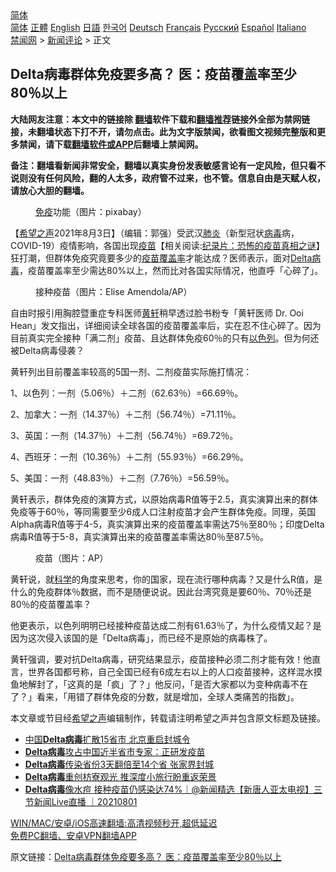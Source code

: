  <!-- 面包屑导航 --> <div class="breadcrumb"><!-- GTranslate: https://gtranslate.io/ -->  <div class="switcher notranslate">  <div class="selected">  <a href="#" onclick="return false;"> 简体</a>  </div>  <div class="option">  <a href="https://www.bannedbook.org" onclick="doGTranslate('zh-CN|zh-CN');jQuery('div.switcher div.selected a').html(jQuery(this).html());return false;" title="简体中文" class="nturl selected"> 简体</a>  <a href="https://www.bannedbook.org/zh-tw/" onclick="doGTranslate('zh-CN|zh-TW');jQuery('div.switcher div.selected a').html(jQuery(this).html());return false;" title="繁體中文" class="nturl"> 正體</a>  <a href="https://www.bannedbook.org/en/" onclick="doGTranslate('zh-CN|en');jQuery('div.switcher div.selected a').html(jQuery(this).html());return false;" title="English" class="nturl"> English</a>  <a href="https://www.bannedbook.org/ja/" onclick="doGTranslate('zh-CN|ja');jQuery('div.switcher div.selected a').html(jQuery(this).html());return false;" title="日本語" class="nturl"> 日語</a>  <a href="https://www.bannedbook.org/ko/" onclick="doGTranslate('zh-CN|ko');jQuery('div.switcher div.selected a').html(jQuery(this).html());return false;" title="한국어" class="nturl"> 한국어</a>  <a href="https://www.bannedbook.org/de/" onclick="doGTranslate('zh-CN|de');jQuery('div.switcher div.selected a').html(jQuery(this).html());return false;" title="Deutsch" class="nturl"> Deutsch</a>  <a href="https://www.bannedbook.org/fr/" onclick="doGTranslate('zh-CN|fr');jQuery('div.switcher div.selected a').html(jQuery(this).html());return false;" title="Français" class="nturl"> Français</a>  <a href="https://www.bannedbook.org/ru/" onclick="doGTranslate('zh-CN|ru');jQuery('div.switcher div.selected a').html(jQuery(this).html());return false;" title="Русский" class="nturl"> Русский</a>  <a href="https://www.bannedbook.org/es/" onclick="doGTranslate('zh-CN|es');jQuery('div.switcher div.selected a').html(jQuery(this).html());return false;" title="Español" class="nturl"> Español</a>  <a href="https://www.bannedbook.org/it/" onclick="doGTranslate('zh-CN|it');jQuery('div.switcher div.selected a').html(jQuery(this).html());return false;" title="Italiano" class="nturl"> Italiano</a>  </div>  </div>      <div class='breadcrumb-sub'><!-- Breadcrumb NavXT 6.3.0 --> <a href="https://www.bannedbook.org/" class="home">禁闻网</a> &gt; <a href="https://www.bannedbook.org/bnews/comments/" class="category">新闻评论</a> &gt; 正文</div></div><h2>Delta病毒群体免疫要多高？ 医：疫苗覆盖率至少80％以上</h2> <p class="notice"><b>大陆网友注意：本文中的链接除 <a href="https://github.com/bannedbook/fanqiang" >翻墙</a>软件下载和<a href="https://github.com/killgcd/justmysocks/blob/master/README.md">翻墙推荐</a>链接外全部为禁网链接，未翻墙状态下打不开，请勿点击。此为文字版禁闻，欲看图文视频完整版和更多禁闻，请下载<a href="https://github.com/bannedbook/fanqiang">翻墙软件或APP</a>后翻墙上禁闻网。</p><p>备注：翻墙看新闻非常安全，翻墙以真实身份发表敏感言论有一定风险，但只看不说则没有任何风险，翻的人太多，政府管不过来，也不管。信息自由是天赋人权，请放心大胆的翻墙。</b></p>  <div class="entry"> <figure><figcaption><a href="https://www.bannedbook.org/bnews/tag/%E5%85%8D%E7%96%AB/" class="st_tag internal_tag" rel="tag" title="标签 免疫 下的日志">免疫</a>功能（图片：pixabay）</figcaption></figure> <p>【<span class='wp_keywordlink_affiliate'><a href="https://www.soundofhope.org" title="希望之声" target="_blank">希望之声</a></span>2021年8月3日】（编辑：郭强）受武汉<a href="https://www.bannedbook.org/bnews/tag/%e8%82%ba%e7%82%8e/" class="st_tag internal_tag" rel="tag" title="标签 肺炎 下的日志">肺炎</a>（新型冠状<a href="https://www.bannedbook.org/bnews/tag/%e7%97%85%e6%af%92/" class="st_tag internal_tag" rel="tag" title="标签 病毒 下的日志">病毒</a>病，COVID-19）疫情影响，各国出现<span class='wp_keywordlink'><a href="https://www.bannedbook.org/bnews/tculture/20160630/551027.html" title="疫苗" target="_blank">疫苗</a></span>【相关阅读:<a href='https://www.bannedbook.org/bnews/topimagenews/20180408/925060.html' target='_blank'>纪录片：恐怖的疫苗真相之谜</a>】狂打潮，但群体免疫究竟要多少的<a href="https://www.bannedbook.org/bnews/tag/%e7%96%ab%e8%8b%97/" class="st_tag internal_tag" rel="tag" title="标签 疫苗 下的日志">疫苗</a><a href="https://www.bannedbook.org/bnews/tag/%E8%A6%86%E7%9B%96%E7%8E%87/" class="st_tag internal_tag" rel="tag" title="标签 覆盖率 下的日志">覆盖率</a>才能达成？医师表示，面对<a href="https://www.bannedbook.org/bnews/tag/delta%e7%97%85%e6%af%92/" class="st_tag internal_tag" rel="tag" title="标签 Delta病毒 下的日志">Delta病毒</a>，疫苗覆盖率至少需达80%以上，然而比对各国实际情况，他直呼「心碎了」。</p> <figure><figcaption>接种疫苗（图片：Elise Amendola/AP）</figcaption></figure> <p>自由时报引用胸腔暨重症专科医师<a href="https://www.bannedbook.org/bnews/tag/%e9%bb%84%e8%bd%a9/" class="st_tag internal_tag" rel="tag" title="标签 黄轩 下的日志">黄轩</a>稍早透过脸书粉专「黄轩医师 Dr. Ooi Hean」发文指出，详细阅读全球各国的疫苗覆盖率后，实在忍不住心碎了。因为目前真实完全接种「满二剂」疫苗、且达群体免疫60％的只有<a href="https://www.bannedbook.org/bnews/tag/%e4%bb%a5%e8%89%b2%e5%88%97/" class="st_tag internal_tag" rel="tag" title="标签 以色列 下的日志">以色列</a>。但为何还被Delta病毒侵袭？</p> <p>黄轩列出目前覆盖率较高的5国一剂、二剂疫苗实际施打情况：</p>  <p>1、以色列：一剂（5.06％）＋二剂（62.63％）=66.69％。</p> <p>2、加拿大：一剂（14.37％）＋二剂（56.74％）=71.11％。</p> <p>3、英国：一剂（14.37％）＋二剂（56.74％）=69.72％。</p>  <p>4、西班牙：一剂（10.36％）＋二剂（55.93％）=66.29％。</p> <p>5、美国：一剂（48.83％）＋二剂（7.76％）=56.59％。</p> <p>黄轩表示，群体免疫的演算方式，以原始病毒R值等于2.5，真实演算出来的群体免疫等于60％，等同需要至少6成人口注射疫苗才会产生群体免疫。同理，英国Alpha病毒R值等于4-5，真实演算出来的疫苗覆盖率需达75％至80％；印度Delta病毒R值等于5-8，真实演算出来的疫苗覆盖率需达80％至87.5％。</p>  <figure><figcaption>疫苗（图片：AP）</figcaption></figure> <p>黄轩说，就<span class='wp_keywordlink'><a href="https://www.bannedbook.org/forum11/topic309.html" title="禁片：“科学”的棍子" target="_blank">科学</a></span>的角度来思考，你的国家，现在流行哪种病毒？又是什么R值，是什么的免疫群体％数据，而不是随便说说。因此台湾究竟是要60％、70％还是80％的疫苗覆盖率？</p> <p>他更表示，以色列明明已经接种疫苗达成二剂有61.63％了，为什么疫情又起？是因为这次侵入该国的是「Delta病毒」，而已经不是原始的病毒株了。</p> <p>黄轩强调，要对抗Delta病毒，研究结果显示，疫苗接种必须二剂才能有效！他直言，世界各国都号称，自己全国已经有6成左右以上的人口疫苗接种，这样混水摸鱼地解封了，「这真的是「疯」了？」他反问，「是否大家都以为变种病毒不在了？」看来，「用错了群体免疫的分数，就是增加，全球人类痛苦的指数」。</p>  <p>本文章或节目经<a href="https://www.bannedbook.org/bnews/tag/%e5%b8%8c%e6%9c%9b%e4%b9%8b%e5%a3%b0/" class="st_tag internal_tag" rel="tag" title="标签 希望之声 下的日志">希望之声</a>编辑制作，转载请注明希望之声并包含原文标题及链接。 </p> <ul class='op-related-articles' title='相关阅读'> <li><a href='https://www.bannedbook.org/bnews/topimagenews/20210803/1599092.html' target='_blank'>中国<b>Delta病毒</b>扩散15省市 北京重启封城令</a></li> <li><a href='https://www.bannedbook.org/bnews/baitai/20210802/1598927.html' target='_blank'><b>Delta病毒</b>攻占中国近半省市专家：正研发疫苗</a></li> <li><a href='https://www.bannedbook.org/bnews/comments/20210802/1598653.html' target='_blank'><b>Delta病毒</b>传染省份3天翻倍至14个省 张家界封城</a></li> <li><a href='https://www.bannedbook.org/bnews/taiwannews/20210801/1598201.html' target='_blank'><b>Delta病毒</b>重创枋寮观光 推深度小旅行盼重返荣景</a></li> <li><a href='https://www.bannedbook.org/bnews/bannedvideo/20210801/1598152.html' target='_blank'><b>Delta病毒</b>像水痘 接种疫苗仍感染达74%｜@新闻精选【新唐人亚太电视】三节新闻Live直播 ｜20210801</a></li> </ul> <p class="texttj"> <a href="https://github.com/bannedbook/fanqiang/wiki/V2ray%E6%9C%BA%E5%9C%BA" target="_blank">WIN/MAC/安卓/iOS高速翻墙:高清视频秒开,超低延迟</a><br/> <a href="https://github.com/bannedbook/fanqiang/wiki/%E7%A6%81%E9%97%BB%E7%BD%91%E5%AE%89%E5%8D%93%E7%BF%BB%E5%A2%99%E6%96%B0%E9%97%BBAPP" target="_blank">免费PC翻墙、安卓VPN翻墙APP</a></p><p>原文链接：<a class="src_link"  href="https://www.soundofhope.org/post/531476" target="_blank">Delta病毒群体免疫要多高？ 医：疫苗覆盖率至少80％以上</a></p><a name='sharetosocial'></a>  <div style="margin-bottom:5px;padding-bottom:5px;clear:both"> <div id="archive-pix-1" class="banner-ads"> <!-- AuctionX Display platform tag START --> <div id="26318x728x90x621x_ADSLOT2" clicktrack="%%CLICK_URL_ESC%%"></div> <!-- AuctionX Display platform tag END --> </div> <div id="archive-pix-2" class="banner-ads"> <!-- AuctionX Display platform tag START --> <div id="26315x300x250x621x_ADSLOT2" clicktrack="%%CLICK_URL_ESC%%"></div> <!-- AuctionX Display platform tag END --> </div> </div>  <div id="archive-pix-1" class="banner-ads"> <!-- AuctionX Display platform tag START --> <div id="26318x728x90x621x_ADSLOT3" clicktrack="%%CLICK_URL_ESC%%"></div> <!-- AuctionX Display platform tag END --> </div> </div><!--END ENTRY--> 